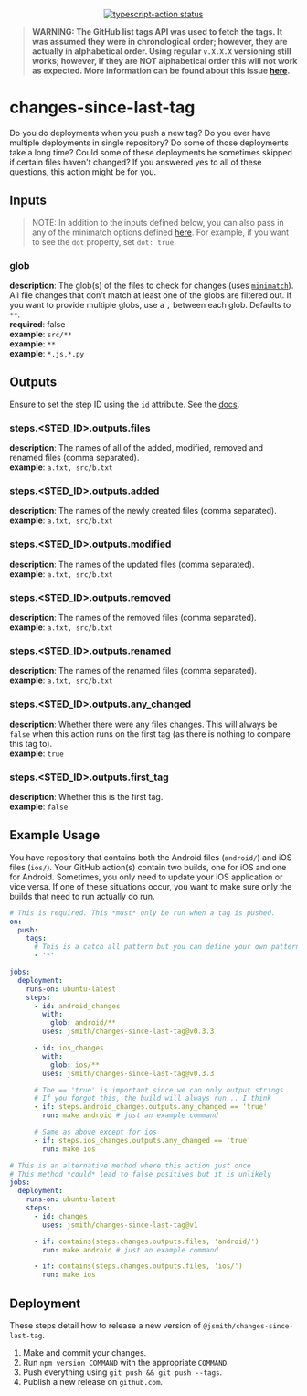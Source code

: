 <p align="center">
  <a href="https://github.com/jsmith/changes-since-last-tag/actions"><img alt="typescript-action status" src="https://github.com/jsmith/changes-since-last-tag/workflows/test/badge.svg"></a>
</p>

> **WARNING: The GitHub list tags API was used to fetch the tags. It was assumed they were in chronological order; however, they are actually in alphabetical order. Using regular `v.X.X.X` versioning still works; however, if they are NOT alphabetical order this will not work as expected. More information can be found about this issue [here](https://stackoverflow.com/questions/19452244/github-api-v3-order-tags-by-creation-date).**

# changes-since-last-tag

Do you do deployments when you push a new tag? Do you ever have multiple deployments in single repository? Do some of those deployments take a long time? Could some of these deployments be sometimes skipped if certain files haven't changed? If you answered yes to all of these questions, this action might be for you.

## Inputs

> NOTE: In addition to the inputs defined below, you can also pass in any of the minimatch options defined [here](https://github.com/isaacs/minimatch#options). For example, if you want to see the `dot` property, set `dot: true`.

### glob

**description**: The glob(s) of the files to check for changes (uses [`minimatch`](https://github.com/isaacs/minimatch)). All file changes that don't match at least one of the globs are filtered out. If you want to provide multiple globs, use a `,` between each glob. Defaults to `**`.  
**required**: false  
**example**: `src/**`  
**example**: `**`  
**example**: `*.js,*.py`

## Outputs

Ensure to set the step ID using the `id` attribute. See the [docs](https://docs.github.com/en/actions/reference/workflow-syntax-for-github-actions#jobsjob_idstepsid).

### steps.<STED_ID>.outputs.files

**description**: The names of all of the added, modified, removed and renamed files (comma separated).  
**example**: `a.txt, src/b.txt`

### steps.<STED_ID>.outputs.added

**description**: The names of the newly created files (comma separated).  
**example**: `a.txt, src/b.txt`

### steps.<STED_ID>.outputs.modified

**description**: The names of the updated files (comma separated).  
**example**: `a.txt, src/b.txt`

### steps.<STED_ID>.outputs.removed

**description**: The names of the removed files (comma separated).  
**example**: `a.txt, src/b.txt`

### steps.<STED_ID>.outputs.renamed

**description**: The names of the renamed files (comma separated).  
**example**: `a.txt, src/b.txt`

### steps.<STED_ID>.outputs.any_changed

**description**: Whether there were any files changes. This will always be `false` when this action runs on the first tag (as there is nothing to compare this tag to).  
**example**: `true`

### steps.<STED_ID>.outputs.first_tag

**description**: Whether this is the first tag.  
**example**: `false`

## Example Usage

You have repository that contains both the Android files (`android/`) and iOS files (`ios/`). Your GitHub action(s) contain two builds, one for iOS and one for Android. Sometimes, you only need to update your iOS application or vice versa. If one of these situations occur, you want to make sure only the builds that need to run actually do run.

```yaml
# This is required. This *must* only be run when a tag is pushed.
on:
  push:
    tags:
      # This is a catch all pattern but you can define your own pattern
      - '*'

jobs:
  deployment:
    runs-on: ubuntu-latest
    steps:
      - id: android_changes
        with:
          glob: android/**
        uses: jsmith/changes-since-last-tag@v0.3.3

      - id: ios_changes
        with:
          glob: ios/**
        uses: jsmith/changes-since-last-tag@v0.3.3

      # The == 'true' is important since we can only output strings
      # If you forgot this, the build will always run... I think
      - if: steps.android_changes.outputs.any_changed == 'true'
        run: make android # just an example command

      # Same as above except for ios
      - if: steps.ios_changes.outputs.any_changed == 'true'
        run: make ios

# This is an alternative method where this action just once
# This method *could* lead to false positives but it is unlikely
jobs:
  deployment:
    runs-on: ubuntu-latest
    steps:
      - id: changes
        uses: jsmith/changes-since-last-tag@v1

      - if: contains(steps.changes.outputs.files, 'android/')
        run: make android # just an example command

      - if: contains(steps.changes.outputs.files, 'ios/')
        run: make ios
```

## Deployment

These steps detail how to release a new version of `@jsmith/changes-since-last-tag`.

1. Make and commit your changes.
2. Run `npm version COMMAND` with the appropriate `COMMAND`.
3. Push everything using `git push && git push --tags`.
4. Publish a new release on `github.com`.
